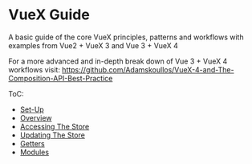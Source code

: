 # VueX Guide

A basic guide of the core VueX principles, patterns and workflows with examples from Vue2 + VueX 3 and Vue 3 + VueX 4

For a more advanced and in-depth break down of Vue 3 + VueX 4 workflows visit: https://github.com/Adamskoullos/VueX-4-and-The-Composition-API-Best-Practice

ToC:

- [Set-Up](https://github.com/Adamskoullos/VueX-Guide/blob/main/1-SetUp.md)
- [Overview](https://github.com/Adamskoullos/VueX-Guide/blob/main/2-overview.md)
- [Accessing The Store](https://github.com/Adamskoullos/VueX-Guide/blob/main/3-accessingData.md)
- [Updating The Store](https://github.com/Adamskoullos/VueX-Guide/blob/main/4-updatingTheStore.md)
- [Getters](https://github.com/Adamskoullos/VueX-Guide/blob/main/5-getters.md)
- [Modules](https://github.com/Adamskoullos/VueX-Guide/blob/main/6-modules.md)

